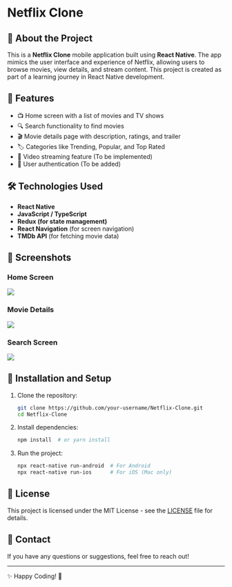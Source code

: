 # Netflix Clone

## 📱 About the Project
This is a **Netflix Clone** mobile application built using **React Native**. The app mimics the user interface and experience of Netflix, allowing users to browse movies, view details, and stream content. This project is created as part of a learning journey in React Native development.

## 🚀 Features
- 📺 Home screen with a list of movies and TV shows
- 🔍 Search functionality to find movies
- 🎬 Movie details page with description, ratings, and trailer
- 🏷️ Categories like Trending, Popular, and Top Rated
- 🎥 Video streaming feature (To be implemented)
- 📜 User authentication (To be added)

## 🛠️ Technologies Used
- **React Native**
- **JavaScript / TypeScript**
- **Redux (for state management)**
- **React Navigation** (for screen navigation)
- **TMDb API** (for fetching movie data)

## 📂 Screenshots
### Home Screen
<img src="NetflixClone/home.png">

### Movie Details
<img src="NetflixClone/details.png">

### Search Screen
<img src="NetflixClone/search.png">

## 🔧 Installation and Setup
1. Clone the repository:
   ```sh
   git clone https://github.com/your-username/Netflix-Clone.git
   cd Netflix-Clone
   ```
2. Install dependencies:
   ```sh
   npm install  # or yarn install
   ```
3. Run the project:
   ```sh
   npx react-native run-android  # For Android
   npx react-native run-ios      # For iOS (Mac only)
   ```
   
## 📜 License
This project is licensed under the MIT License - see the [LICENSE](LICENSE) file for details.

## 📩 Contact
If you have any questions or suggestions, feel free to reach out!

---
✨ Happy Coding! 🚀

